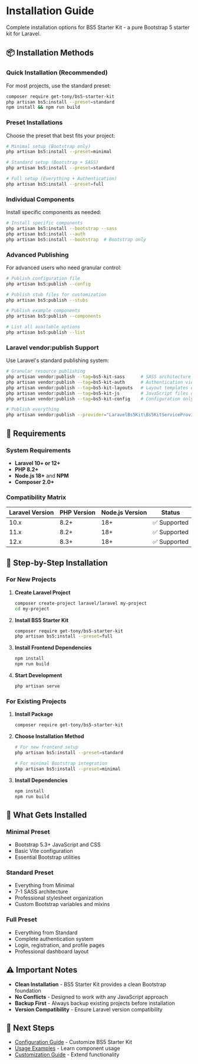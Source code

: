 # Installation Guide

Complete installation options for BS5 Starter Kit - a pure Bootstrap 5 starter kit for Laravel.

## 📦 Installation Methods

### Quick Installation (Recommended)

For most projects, use the standard preset:

```bash
composer require get-tony/bs5-starter-kit
php artisan bs5:install --preset=standard
npm install && npm run build
```

### Preset Installations

Choose the preset that best fits your project:

```bash
# Minimal setup (Bootstrap only)
php artisan bs5:install --preset=minimal

# Standard setup (Bootstrap + SASS)
php artisan bs5:install --preset=standard

# Full setup (Everything + Authentication)
php artisan bs5:install --preset=full
```

### Individual Components

Install specific components as needed:

```bash
# Install specific components
php artisan bs5:install --bootstrap --sass
php artisan bs5:install --auth
php artisan bs5:install --bootstrap  # Bootstrap only
```

### Advanced Publishing

For advanced users who need granular control:

```bash
# Publish configuration file
php artisan bs5:publish --config

# Publish stub files for customization
php artisan bs5:publish --stubs

# Publish example components
php artisan bs5:publish --components

# List all available options
php artisan bs5:publish --list
```

### Laravel vendor:publish Support

Use Laravel's standard publishing system:

```bash
# Granular resource publishing
php artisan vendor:publish --tag=bs5-kit-sass      # SASS architecture only
php artisan vendor:publish --tag=bs5-kit-auth      # Authentication views only
php artisan vendor:publish --tag=bs5-kit-layouts   # Layout templates only
php artisan vendor:publish --tag=bs5-kit-js        # JavaScript files only
php artisan vendor:publish --tag=bs5-kit-config    # Configuration only

# Publish everything
php artisan vendor:publish --provider="LaravelBs5Kit\Bs5KitServiceProvider"
```

## 🔧 Requirements

### System Requirements

- **Laravel 10+ or 12+**
- **PHP 8.2+**
- **Node.js 18+** and **NPM**
- **Composer 2.0+**

### Compatibility Matrix

| Laravel Version | PHP Version | Node.js Version | Status |
|----------------|-------------|-----------------|---------|
| 10.x           | 8.2+        | 18+             | ✅ Supported |
| 11.x           | 8.2+        | 18+             | ✅ Supported |
| 12.x           | 8.3+        | 18+             | ✅ Supported |

## 🚀 Step-by-Step Installation

### For New Projects

1. **Create Laravel Project**

   ```bash
   composer create-project laravel/laravel my-project
   cd my-project
   ```

2. **Install BS5 Starter Kit**

   ```bash
   composer require get-tony/bs5-starter-kit
   php artisan bs5:install --preset=full
   ```

3. **Install Frontend Dependencies**

   ```bash
   npm install
   npm run build
   ```

4. **Start Development**

   ```bash
   php artisan serve
   ```

### For Existing Projects

1. **Install Package**

   ```bash
   composer require get-tony/bs5-starter-kit
   ```

2. **Choose Installation Method**

   ```bash
   # For new frontend setup
   php artisan bs5:install --preset=standard

   # For minimal Bootstrap integration
   php artisan bs5:install --preset=minimal
   ```

3. **Install Dependencies**

   ```bash
   npm install
   npm run build
   ```

## 🎯 What Gets Installed

### Minimal Preset
- Bootstrap 5.3+ JavaScript and CSS
- Basic Vite configuration
- Essential Bootstrap utilities

### Standard Preset
- Everything from Minimal
- 7-1 SASS architecture
- Professional stylesheet organization
- Custom Bootstrap variables and mixins

### Full Preset
- Everything from Standard
- Complete authentication system
- Login, registration, and profile pages
- Professional dashboard layout

## ⚠️ Important Notes

- **Clean Installation** - BS5 Starter Kit provides a clean Bootstrap foundation
- **No Conflicts** - Designed to work with any JavaScript approach
- **Backup First** - Always backup existing projects before installation
- **Version Compatibility** - Ensure Laravel version compatibility

## 🔗 Next Steps

- [Configuration Guide](configuration.md) - Customize BS5 Starter Kit
- [Usage Examples](usage-examples.md) - Learn component usage
- [Customization Guide](customization.md) - Extend functionality
